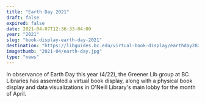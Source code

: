```yaml
---
title: "Earth Day 2021"
draft: false
expired: false
date: 2021-04-07T12:36:33-04:00
year: "2021"
slug: "book-display-earth-day-2021"
destination: "https://libguides.bc.edu/virtual-book-display/earthday2021"
imagethumb: "2021-04/earth-day.jpg"
type: "news"
---
```


In observance of Earth Day this year (4/22), the Greener Lib group at BC Libraries has assembled a virtual book display, along with a physical book display and data visualizations in O'Neill Library's main lobby for the month of April.